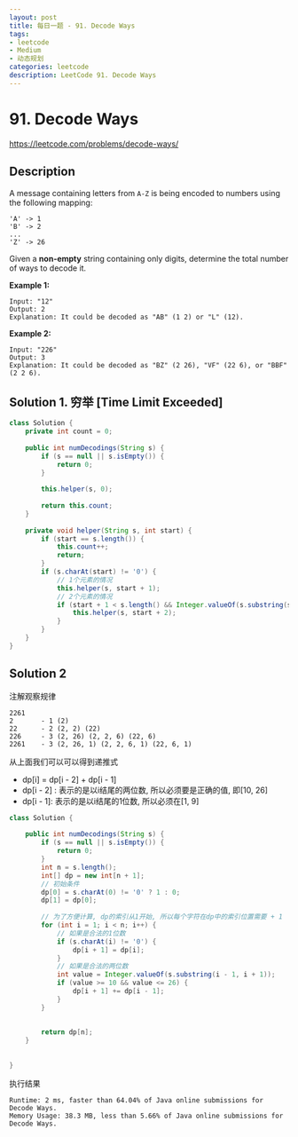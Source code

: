 ```yaml
---
layout: post
title: 每日一题 - 91. Decode Ways
tags:
- leetcode
- Medium
- 动态规划
categories: leetcode
description: LeetCode 91. Decode Ways
---
```


# 91. Decode Ways

https://leetcode.com/problems/decode-ways/

## Description

A message containing letters from `A-Z` is being encoded to numbers using the following mapping:

```
'A' -> 1
'B' -> 2
...
'Z' -> 26
```

Given a **non-empty** string containing only digits, determine the total number of ways to decode it.

**Example 1:**

```
Input: "12"
Output: 2
Explanation: It could be decoded as "AB" (1 2) or "L" (12).
```

**Example 2:**

```
Input: "226"
Output: 3
Explanation: It could be decoded as "BZ" (2 26), "VF" (22 6), or "BBF" (2 2 6).
```

## Solution 1. 穷举 [Time Limit Exceeded]

```java
class Solution {
    private int count = 0;
    
    public int numDecodings(String s) {
        if (s == null || s.isEmpty()) {
            return 0;
        }
        
        this.helper(s, 0);
        
        return this.count;
    }
    
    private void helper(String s, int start) {
        if (start == s.length()) {
            this.count++;
            return;
        }
        if (s.charAt(start) != '0') {
            // 1个元素的情况
            this.helper(s, start + 1);
            // 2个元素的情况
            if (start + 1 < s.length() && Integer.valueOf(s.substring(start, start + 2)) <= 26) {
                this.helper(s, start + 2);
            }        
        }
    }
}
```



## Solution 2

注解观察规律

```
2261
2 		- 1 (2)
22  	- 2 (2, 2) (22)
226 	- 3 (2, 26) (2, 2, 6) (22, 6)
2261	- 3 (2, 26, 1) (2, 2, 6, 1) (22, 6, 1)
```

从上面我们可以可以得到递推式 

- dp[i] = dp[i - 2] + dp[i - 1] 
- dp[i - 2] : 表示的是以i结尾的两位数, 所以必须要是正确的值, 即[10, 26]
- dp[i - 1]: 表示的是以i结尾的1位数, 所以必须在[1, 9]



```java
class Solution {
    
    public int numDecodings(String s) {
        if (s == null || s.isEmpty()) {
            return 0;
        }
        int n = s.length();
        int[] dp = new int[n + 1];
        // 初始条件
        dp[0] = s.charAt(0) != '0' ? 1 : 0;
        dp[1] = dp[0];
        
        // 为了方便计算, dp的索引从1开始, 所以每个字符在dp中的索引位置需要 + 1
        for (int i = 1; i < n; i++) {
            // 如果是合法的1位数
            if (s.charAt(i) != '0') {
                dp[i + 1] = dp[i];
            }
            // 如果是合法的两位数
            int value = Integer.valueOf(s.substring(i - 1, i + 1));
            if (value >= 10 && value <= 26) {
                dp[i + 1] += dp[i - 1];
            }
        }
        
        
        return dp[n];
    }
    
   
}
```

执行结果

```
Runtime: 2 ms, faster than 64.04% of Java online submissions for Decode Ways.
Memory Usage: 38.3 MB, less than 5.66% of Java online submissions for Decode Ways.
```


